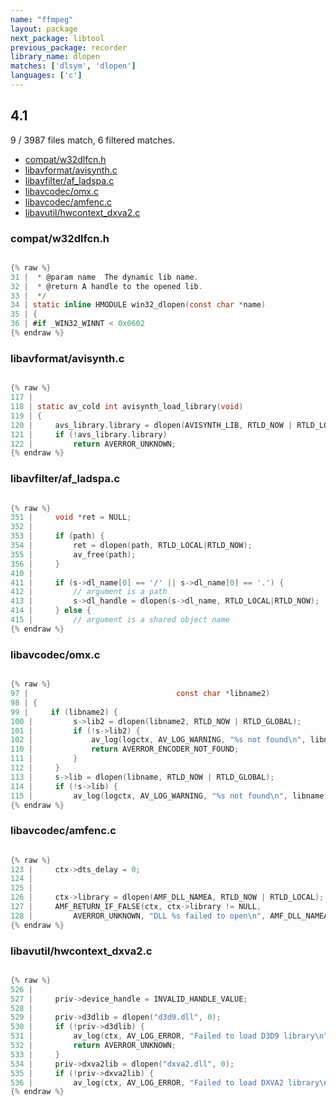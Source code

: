 ```yaml
---
name: "ffmpeg"
layout: package
next_package: libtool
previous_package: recorder
library_name: dlopen
matches: ['dlsym', 'dlopen']
languages: ['c']
---
```

## 4.1
9 / 3987 files match, 6 filtered matches.

 - [compat/w32dlfcn.h](#compatw32dlfcnh)
 - [libavformat/avisynth.c](#libavformatavisynthc)
 - [libavfilter/af_ladspa.c](#libavfilteraf_ladspac)
 - [libavcodec/omx.c](#libavcodecomxc)
 - [libavcodec/amfenc.c](#libavcodecamfencc)
 - [libavutil/hwcontext_dxva2.c](#libavutilhwcontext_dxva2c)

### compat/w32dlfcn.h

```c

{% raw %}
31 |  * @param name  The dynamic lib name.
32 |  * @return A handle to the opened lib.
33 |  */
34 | static inline HMODULE win32_dlopen(const char *name)
35 | {
36 | #if _WIN32_WINNT < 0x0602
{% endraw %}

```
### libavformat/avisynth.c

```c

{% raw %}
117 | 
118 | static av_cold int avisynth_load_library(void)
119 | {
120 |     avs_library.library = dlopen(AVISYNTH_LIB, RTLD_NOW | RTLD_LOCAL);
121 |     if (!avs_library.library)
122 |         return AVERROR_UNKNOWN;
{% endraw %}

```
### libavfilter/af_ladspa.c

```c

{% raw %}
351 |     void *ret = NULL;
352 | 
353 |     if (path) {
354 |         ret = dlopen(path, RTLD_LOCAL|RTLD_NOW);
355 |         av_free(path);
356 |     }
410 | 
411 |     if (s->dl_name[0] == '/' || s->dl_name[0] == '.') {
412 |         // argument is a path
413 |         s->dl_handle = dlopen(s->dl_name, RTLD_LOCAL|RTLD_NOW);
414 |     } else {
415 |         // argument is a shared object name
{% endraw %}

```
### libavcodec/omx.c

```c

{% raw %}
97 |                                 const char *libname2)
98 | {
99 |     if (libname2) {
100 |         s->lib2 = dlopen(libname2, RTLD_NOW | RTLD_GLOBAL);
101 |         if (!s->lib2) {
102 |             av_log(logctx, AV_LOG_WARNING, "%s not found\n", libname);
110 |             return AVERROR_ENCODER_NOT_FOUND;
111 |         }
112 |     }
113 |     s->lib = dlopen(libname, RTLD_NOW | RTLD_GLOBAL);
114 |     if (!s->lib) {
115 |         av_log(logctx, AV_LOG_WARNING, "%s not found\n", libname);
{% endraw %}

```
### libavcodec/amfenc.c

```c

{% raw %}
123 |     ctx->dts_delay = 0;
124 | 
125 | 
126 |     ctx->library = dlopen(AMF_DLL_NAMEA, RTLD_NOW | RTLD_LOCAL);
127 |     AMF_RETURN_IF_FALSE(ctx, ctx->library != NULL,
128 |         AVERROR_UNKNOWN, "DLL %s failed to open\n", AMF_DLL_NAMEA);
{% endraw %}

```
### libavutil/hwcontext_dxva2.c

```c

{% raw %}
526 | 
527 |     priv->device_handle = INVALID_HANDLE_VALUE;
528 | 
529 |     priv->d3dlib = dlopen("d3d9.dll", 0);
530 |     if (!priv->d3dlib) {
531 |         av_log(ctx, AV_LOG_ERROR, "Failed to load D3D9 library\n");
532 |         return AVERROR_UNKNOWN;
533 |     }
534 |     priv->dxva2lib = dlopen("dxva2.dll", 0);
535 |     if (!priv->dxva2lib) {
536 |         av_log(ctx, AV_LOG_ERROR, "Failed to load DXVA2 library\n");
{% endraw %}

```